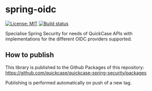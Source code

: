 # spring-oidc
[![License: MIT](https://img.shields.io/badge/License-MIT-yellow.svg)](https://opensource.org/licenses/MIT)
[![Build status](https://github.com/quickcase/spring-oidc/workflows/Quality%20checks/badge.svg)](https://github.com/quickcase/spring-oidc/actions)

Specialise Spring Security for needs of QuickCase APIs with implementations for the different OIDC providers supported.

## How to publish

This library is published to the Github Packages of this repository: https://github.com/quickcase/quickcase-spring-security/packages

Publishing is performed automatically on push of a new tag.
